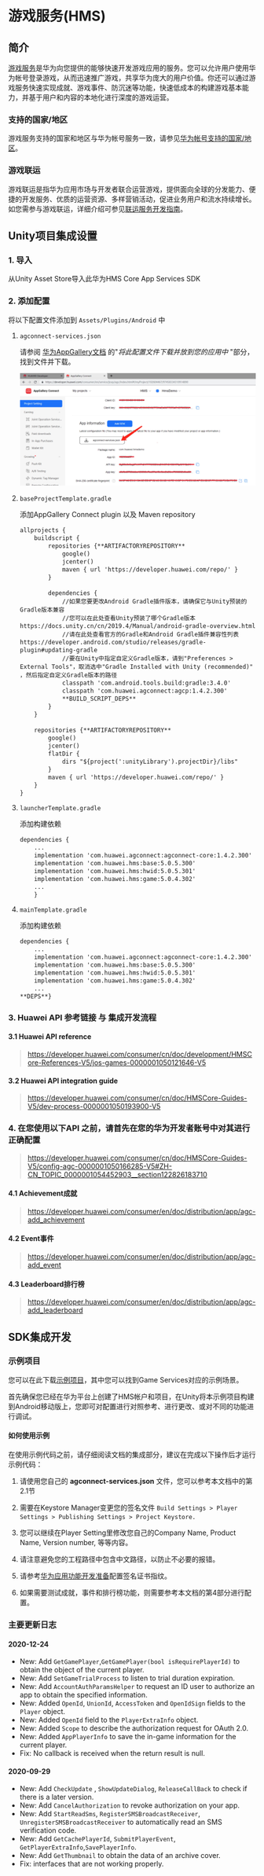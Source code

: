# 游戏服务(HMS)

## 简介
[游戏服务](https://developer.huawei.com/consumer/zh/doc/development/HMSCore-Guides-V5/introduction-0000001050121216-V5)是华为向您提供的能够快速开发游戏应用的服务。您可以允许用户使用华为帐号登录游戏，从而迅速推广游戏，共享华为庞大的用户价值。你还可以通过游戏服务快速实现成就、游戏事件、防沉迷等功能，快速低成本的构建游戏基本能力，并基于用户和内容的本地化进行深度的游戏运营。

### 支持的国家/地区

游戏服务支持的国家和地区与华为帐号服务一致，请参见[华为帐号支持的国家/地区](https://developer.huawei.com/consumer/cn/doc/development/HMSCore-Guides-V5/supported-regions-0000001050048968-V5)。

### 游戏联运

游戏联运是指华为应用市场与开发者联合运营游戏，提供面向全球的分发能力、便捷的开发服务、优质的运营资源、多样营销活动，促进业务用户和流水持续增长。如您需参与游戏联运，详细介绍可参见[联运服务开发指南](https://developer.huawei.com/consumer/cn/doc/development/AppGallery-connect-Guides/appgallerykit-introduction-0000001055521414)。

## Unity项目集成设置

### 1. 导入

从Unity Asset Store导入此华为HMS Core App Services SDK

### 2. 添加配置

将以下配置文件添加到 `Assets/Plugins/Android` 中

1. `agconnect-services.json `

    请参阅 [华为AppGallery文档](https://developer.huawei.com/consumer/en/doc/development/HMSCore-Guides/integrate-as-sdk-0000001050435953) 的"*将此配置文件下载并放到您的应用中* "部分，找到文件并下载。

   ![Images/gameservice/AgcConnectServicesJson.png](Images/gameservice/AgcConnectServicesJson.png)

2. `baseProjectTemplate.gradle`

   添加AppGallery Connect plugin 以及 Maven repository

    ```
    allprojects {
        buildscript {
            repositories {**ARTIFACTORYREPOSITORY**
                google()
                jcenter()
                maven { url 'https://developer.huawei.com/repo/' }
            }
    
            dependencies {
                //如果您要更改Android Gradle插件版本，请确保它与Unity预装的Gradle版本兼容
                //您可以在此处查看Unity预装了哪个Gradle版本 https://docs.unity.cn/cn/2019.4/Manual/android-gradle-overview.html
                //请在此处查看官方的Gradle和Android Gradle插件兼容性列表 https://developer.android.com/studio/releases/gradle-plugin#updating-gradle
                //要在Unity中指定自定义Gradle版本，请到"Preferences > External Tools"，取消选中"Gradle Installed with Unity (recommended)" ，然后指定自定义Gradle版本的路径
                classpath 'com.android.tools.build:gradle:3.4.0'
                classpath 'com.huawei.agconnect:agcp:1.4.2.300'
                **BUILD_SCRIPT_DEPS**
            }
        }
    
        repositories {**ARTIFACTORYREPOSITORY**
            google()
            jcenter()
            flatDir {
                dirs "${project(':unityLibrary').projectDir}/libs"
            }
            maven { url 'https://developer.huawei.com/repo/' }
        }
    }
    ```

3. `launcherTemplate.gradle`

   添加构建依赖

    ```
    dependencies {
        ...
        implementation 'com.huawei.agconnect:agconnect-core:1.4.2.300'
        implementation 'com.huawei.hms:base:5.0.5.300'
        implementation 'com.huawei.hms:hwid:5.0.5.301'
        implementation 'com.huawei.hms:game:5.0.4.302'
        ...
        }
    ```

4. `mainTemplate.gradle`

   添加构建依赖

    ```
    dependencies {
        ...
        implementation 'com.huawei.agconnect:agconnect-core:1.4.2.300'
        implementation 'com.huawei.hms:base:5.0.5.300'
        implementation 'com.huawei.hms:hwid:5.0.5.301'
        implementation 'com.huawei.hms:game:5.0.4.302'
        ...
    **DEPS**}
    ```

### 3. Huawei API 参考链接 与 集成开发流程

#### 3.1 Huawei API reference 

> https://developer.huawei.com/consumer/cn/doc/development/HMSCore-References-V5/jos-games-0000001050121646-V5

#### 3.2 Huawei API integration guide 

> https://developer.huawei.com/consumer/cn/doc/HMSCore-Guides-V5/dev-process-0000001050193900-V5

### 4. 在您使用以下API 之前，请首先在您的华为开发者账号中对其进行正确配置

> https://developer.huawei.com/consumer/cn/doc/HMSCore-Guides-V5/config-agc-0000001050166285-V5#ZH-CN_TOPIC_0000001054452903__section122826183710

#### 4.1 Achievement成就 
> https://developer.huawei.com/consumer/en/doc/distribution/app/agc-add_achievement

#### 4.2 Event事件 

> https://developer.huawei.com/consumer/en/doc/distribution/app/agc-add_event

#### 4.3 Leaderboard排行榜

>https://developer.huawei.com/consumer/en/doc/distribution/app/agc-add_leaderboard

## SDK集成开发

### 示例项目

您可以在此下载[示例项目](https://github.com/Unity-Technologies/HMSSDKSample)，其中您可以找到Game Services对应的示例场景。

首先确保您已经在华为平台上创建了HMS帐户和项目，在Unity将本示例项目构建到Android移动版上，您即可对配置进行对照参考、进行更改、或对不同的功能进行调试。

#### 如何使用示例

在使用示例代码之前，请仔细阅读文档的集成部分，建议在完成以下操作后才运行示例代码：

1. 请使用您自己的 **agconnect-services.json** 文件，您可以参考本文档中的第2.1节

2. 需要在Keystore Manager变更您的签名文件 
    `Build Settings > Player Settings > Publishing Settings > Project Keystore.`

3. 您可以继续在Player Setting里修改您自己的Company Name, Product Name, Version number, 等等内容。

4. 请注意避免您的工程路径中包含中文路径，以防止不必要的报错。

5. 请参考[华为应用功能开发准备](https://developer.huawei.com/consumer/cn/doc/development/HMS-Guides/game-preparation#h2-1576044358822)配置签名证书指纹。

6. 如果需要测试成就，事件和排行榜功能，则需要参考本文档的第4部分进行配置。


### 主要更新日志

#### 2020-12-24

- New: Add `GetGamePlayer`,`GetGamePlayer(bool isRequirePlayerId)` to obtain the object of the current player.
- New: Add `SetGameTrialProcess` to listen to trial duration expiration.
- New: Add `AccountAuthParamsHelper` to request an ID user to authorize an app to obtain the specified information.
- New: Added `OpenId`, `UnionId`, `AccessToken` and `OpenIdSign` fields to the `Player` object.
- New: Added `OpenId` field to the `PlayerExtraInfo` object.
- New: Added `Scope` to describe the authorization request for OAuth 2.0.
- New: Added `AppPlayerInfo` to save the in-game information for the current player.
- Fix: No callback is received when the return result is null.

#### 2020-09-29
- New: Add `CheckUpdate` , `ShowUpdateDialog`, `ReleaseCallBack` to check if there is a later version.
- New: Add `CancelAuthorization` to revoke authorization on your app.
- New: Add `StartReadSms`, `RegisterSMSBroadcastReceiver`, `UnregisterSMSBroadcastReceiver` to automatically read an SMS verification code.
- New: Add `GetCachePlayerId`, `SubmitPlayerEvent`, `GetPlayerExtraInfo`,`SavePlayerInfo`.
- New: Add `GetThumbnail` to obtain the data of an archive cover.
- Fix: interfaces that are not working properly.


